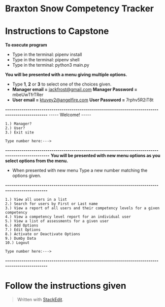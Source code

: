 # Braxton Snow Competency Tracker
# Instructions to Capstone
**To execute program** 
+ Type in the terminal: pipenv install
+ Type in the terminal: pipenv shell
+ Type in the terminal: python3 main.py


**You will be presented with a menu giving multiple options.**
+ Type **1**, **2** or **3** to select one of the choices given.
+ **Manager email =** jackfrost@gmail.com  **Manager Password =** mbeUwTfrTRer
+ **User email =** ktuvey2@angelfire.com  **User Password =** 7rphv5R2iT8t
	
**-------------------------------------------------------------------------------------------------**
 ----- Welcome! -----
 
    1.) Manager?
    2.) User?
    3.) Exit site

    Type number here:--->
**--------------------------------------------------------------------------------------------------**
**You will be presented with new menu options as you select options from the menu.**

 - When presented with new menu Type a new number matching the options given.
 
 **-------------------------------------------------------------------------------------------------**
 
	1.) View all users in a list
	2.) Search for users by First or Last name
	3.) View a report of all users and their competency levels for a given competency
	4.) View a competency level report for an individual user
	5.) View a list of assessments for a given user
	6.) Add Options
	7.) Edit Options
	8.) Activate or Deactivate Options
	9.) Dumby Data
	10.) Logout

	Type number here:--->

**-------------------------------------------------------------------------------------------------**


# Follow the instructions given
	
> Written with [StackEdit](https://stackedit.io/).